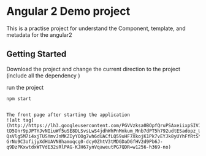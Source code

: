 # Angular 2 Demo project

This is a practise project for understand the Component, template, and metadata for the angular2

## Getting Started

Download the project and change the current direction to the project (include all the dependency )

run the project 
```
npm start


The front page after starting the application
![alt tag](http://https://lh3.googleusercontent.com/PGVVzksa0BOpfQruPSAxeiixpSIVJjDjJ6Xl9gI4X5WhUjSBNs8_SN2Np4qEjOPmJ9DccDBIQz6WQmhEaFuonvdT93F1CdqsIucfEi910mjv1NgmDH8Z7Fc3dh93fCfd9xQKNQIImJ9g3q24GEtnklc8qVGEX_lhl3FtV8LWbiXWdl4HyUaV1LaoMG2KhP5Gs-tD5Onr9pJPTYJvNIiuWf5uSE8DLSvsLwS4jdhWhPnMnkum_Mnb7dPT5h792udtESadopz_UcRmEx7Ll5fbYM88KQaPXaSnhOq0dI-QsVlg5M7i4xjTUSYmvJnMKZIyYOOg7wh6dUACfLQ59uHF7XkojK1Pk7vEYJk8yUYhFfRtSYChO37FPC55fRiUbFQfKH4WDA9c9CRhgnPZT9Rdz7fC00UbZ0jjOjgQ_WeQxarft3OjbMmcNHYRqrEbYCtVtyev6FO8C6iLbFiqyisutioprlad6HBnAeMTQiFaJ2BwVtzoPhxo6iIQ0j2jlxQA9NJc8RRyi-GrNo9C3ofijyXdHUAVN8hamoqcg0-dcy0ZhtV3tMDGDaDGfHV2d9Pb6J-q9DzPKxwtdxWTVdE32sRlPAG-KJH67ynVqaweutPG7QDR=w1256-h369-no)